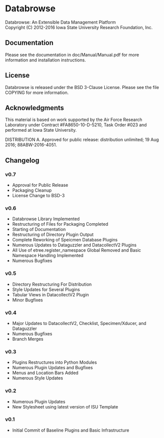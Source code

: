 # Databrowse #
Databrowse:  An Extensible Data Management Platform     
Copyright (C) 2012-2016 Iowa State University Research Foundation, Inc. 

## Documentation ##
Please see the documentation in doc/Manual/Manual.pdf for more 
information and installation instructions.

## License ##
Databrowse is released under the BSD 3-Clause License.  Please see the file
COPYING for more information.

## Acknowledgments ##
This material is based on work supported by the Air Force Research Laboratory
under Contract #FA8650-10-D-5210, Task Order #023 and performed at Iowa State 
University.

DISTRIBUTION A.  Approved for public release:  distribution unlimited; 19 Aug 
2016; 88ABW-2016-4051.

## Changelog ##

### v0.7 ###
 * Approval for Public Release
 * Packaging Cleanup
 * License Change to BSD-3

### v0.6 ###
 * Databrowse Library Implemented
 * Restructuring of Files for Packaging Completed
 * Starting of Documentation
 * Restructuring of Directory Plugin Output
 * Complete Reworking of Speicmen Database Plugins
 * Numerous Updates to Dataguzzler and DatacollectV2 Plugins
 * All Use of etree.register_namespace Global Removed and Basic Namespace
   Handling Implemented
 * Numerous Bugfixes

### v0.5 ###

 * Directory Restructuring For Distribution
 * Style Updates for Several Plugins
 * Tabular Views in DatacollectV2 Plugin
 * Minor Bugfixes

### v0.4 ###
 
 * Major Updates to DatacollectV2, Checklist, Specimen/Xducer, and Dataguzzler
 * Numerous Bugfixes
 * Branch Merges

### v0.3 ###

 * Plugins Restructures into Python Modules
 * Numerous Plugin Updates and Bugfixes
 * Menus and Location Bars Added
 * Numerous Style Updates

### v0.2 ###

 * Numerous Plugin Updates
 * New Stylesheet using latest version of ISU Template

### v0.1 ###

 * Initial Commit of Baseline Plugins and Basic Infrastructure




